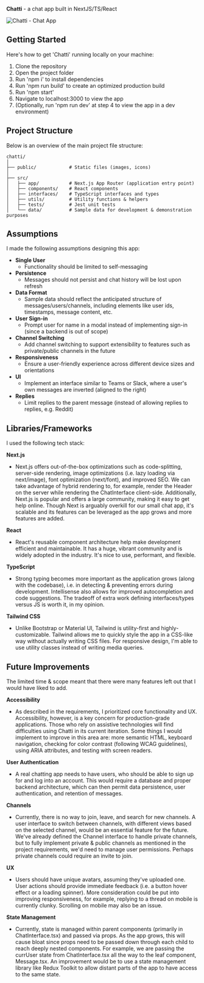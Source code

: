 **Chatti** - a chat app built in NextJS/TS/React

![Chatti - Chat App](./public/readme.png)

## Getting Started

Here's how to get 'Chatti' running locally on your machine:

1. Clone the repository
2. Open the project folder
3. Run 'npm i' to install dependencies
4. Run 'npm run build' to create an optimized production build
5. Run 'npm start'
6. Navigate to localhost:3000 to view the app
7. (Optionally, run 'npm run dev' at step 4 to view the app in a dev environment)

## Project Structure

Below is an overview of the main project file structure:

```
chatti/
│
├── public/            # Static files (images, icons)
│
├── src/                 
│   ├── app/           # Next.js App Router (application entry point)
│   ├── components/    # React components 
│   ├── interfaces/    # TypeScript interfaces and types
│   ├── utils/         # Utility functions & helpers
│   ├── tests/         # Jest unit tests 
│   └── data/          # Sample data for development & demonstration purposes
```

## Assumptions

I made the following assumptions designing this app:

- **Single User**
    - Functionality should be limited to self-messaging
- **Persistence**
    - Messages should not persist and chat history will be lost upon refresh
- **Data Format**
    - Sample data should reflect the anticipated structure of messages/users/channels, including elements like user ids, timestamps, message content, etc.
- **User Sign-in**
    - Prompt user for name in a modal instead of implementing sign-in (since a backend is out of scope)
- **Channel Switching**
    - Add channel switching to support extensibility to features such as private/public channels in the future
- **Responsiveness**
    - Ensure a user-friendly experience across different device sizes and orientations
- **UI**
    - Implement an interface similar to Teams or Slack, where a user's own messages are inverted (aligned to the right)
- **Replies**
    - Limit replies to the parent message (instead of allowing replies to replies, e.g. Reddit)

## Libraries/Frameworks

I used the following tech stack:

**Next.js**
- Next.js offers out-of-the-box optimizations such as code-splitting, server-side rendering, image optimizations (i.e. lazy loading via next/image), font optimization (next/font), and improved SEO. We can take advantage of hybrid rendering to, for example, render the Header on the server while rendering the ChatInterface client-side. Additionally, Next.js is popular and offers a large community, making it easy to get help online. Though Next is arguably overkill for our small chat app, it's scalable and its features can be leveraged as the app grows and more features are added.

**React**
- React's reusable component architecture help make development efficient and maintainable. It has a huge, vibrant community and is widely adopted in the industry. It's nice to use, performant, and flexible.

**TypeScript**
- Strong typing becomes more important as the application grows (along with the codebase), i.e. in detecting & preventing errors during development. Intellisense also allows for improved autocompletion and code suggestions. The tradeoff of extra work defining interfaces/types versus JS is worth it, in my opinion.

**Tailwind CSS**
- Unlike Bootstrap or Material UI, Tailwind is utility-first and highly-customizable. Tailwind allows me to quickly style the app in a CSS-like way without actually writing CSS files. For responsive design, I'm able to use utility classes instead of writing media queries.

## Future Improvements

The limited time & scope meant that there were many features left out that I would have liked to add.

**Accessibility**
- As described in the requirements, I prioritized core functionality and UX. Accessibility, however, is a key concern for production-grade applications. Those who rely on assistive technologies will find difficulties using Chatti in its current iteration. Some things I would implement to improve in this area are: more semantic HTML, keyboard navigation, checking for color contrast (following WCAG guidelines), using ARIA attributes, and testing with screen readers.

**User Authentication**
- A real chatting app needs to have users, who should be able to sign up for and log into an account. This would require a database and proper backend architecture, which can then permit data persistence, user authentication, and retention of messages.

**Channels**
- Currently, there is no way to join, leave, and search for new channels. A user interface to switch between channels, with different views based on the selected channel, would be an essential feature for the future. We've already defined the Channel interface to handle private channels, but to fully implement private & public channels as mentioned in the project requirements, we'd need to manage user permissions. Perhaps private channels could require an invite to join. 

**UX**
- Users should have unique avatars, assuming they've uploaded one. User actions should provide immediate feedback (i.e. a button hover effect or a loading spinner). More consideration could be put into improving responsiveness, for example, replying to a thread on mobile is currently clunky. Scrolling on mobile may also be an issue. 

**State Management**
- Currently, state is managed within parent components (primarily in ChatInterface.tsx) and passed via props. As the app grows, this will cause bloat since props need to be passed down through each child to reach deeply nested components. For example, we are passing the currUser state from ChatInterface.tsx all the way to the leaf component, Message.tsx. An improvement would be to use a state management library like Redux Toolkit to allow distant parts of the app to have access to the same state.
